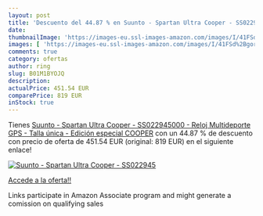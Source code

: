 ```yaml
---
layout: post
title: 'Descuento del 44.87 % en Suunto - Spartan Ultra Cooper - SS022945'
date: 
thumbnailImage: 'https://images-eu.ssl-images-amazon.com/images/I/41FSd%2BgoreL._SL200_.jpg'
images: [ 'https://images-eu.ssl-images-amazon.com/images/I/41FSd%2BgoreL._SL200_.jpg' ]
comments: true
category: ofertas
author: ring
slug: B01M1BYOJQ
description:
actualPrice: 451.54 EUR
comparePrice: 819 EUR
inStock: true
---
```


Tienes [Suunto - Spartan Ultra Cooper - SS022945000 - Reloj Multideporte GPS - Talla única - Edición especial  COOPER](https://www.amazon.es/dp/B01M1BYOJQ/?tag=tolees-21) con un 44.87 % de descuento con precio de oferta de 451.54 EUR (original: 819 EUR) en el siguiente enlace!

[![Suunto - Spartan Ultra Cooper - SS022945](https://images-eu.ssl-images-amazon.com/images/I/41FSd%2BgoreL._SL200_.jpg)](https://www.amazon.es/dp/B01M1BYOJQ/?tag=tolees-21)

[Accede a la oferta!!](https://www.amazon.es/dp/B01M1BYOJQ/?tag=tolees-21)

Links participate in Amazon Associate program and might generate a comission on qualifying sales


